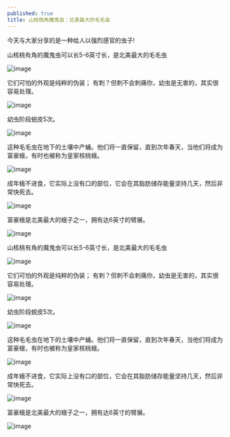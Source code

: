 ```yaml
---
published: true
title: 山核桃角魔鬼虫：北美最大的毛毛虫
---
```


今天与大家分享的是一种给人以强烈感官的虫子!

 山核桃有角的魔鬼虫可以长5-6英寸长，是北美最大的毛毛虫 

![image](http://file.kanxinqi.com/image/2015/0831/1441003776.jpg)

 它们可怕的外观是纯粹的伪装； 有刺？但刺不会刺痛你，幼虫是无害的，其实很容易处理。 

![image](http://file.kanxinqi.com/image/2015/0831/1441003777.jpg)

 幼虫阶段蜕皮5次。 

![image](http://file.kanxinqi.com/image/2015/0831/1441003778.jpg)

 这种毛毛虫在地下的土壤中产蛹。他们将一直保留，直到次年春天，当他们将成为富豪蛾，有时也被称为皇家核桃蛾。 

![image](http://file.kanxinqi.com/image/2015/0831/1441003779.jpg)

 成年蛾不进食，它实际上没有口的部位，它会在其脂肪储存能量坚持几天，然后非常快死去。 

![image](http://file.kanxinqi.com/image/2015/0831/1441003780.jpg)

 富豪蛾是北美最大的蛾子之一，拥有达6英寸的臂展。 

![image](http://file.kanxinqi.com/image/2015/0831/1441003781.jpg)

 山核桃有角的魔鬼虫可以长5-6英寸长，是北美最大的毛毛虫 

![image](http://file.kanxinqi.com/image/2015/0831/1441003776.jpg)

 它们可怕的外观是纯粹的伪装； 有刺？但刺不会刺痛你，幼虫是无害的，其实很容易处理。 

![image](http://file.kanxinqi.com/image/2015/0831/1441003777.jpg)

 幼虫阶段蜕皮5次。 

![image](http://file.kanxinqi.com/image/2015/0831/1441003778.jpg)

 这种毛毛虫在地下的土壤中产蛹。他们将一直保留，直到次年春天，当他们将成为富豪蛾，有时也被称为皇家核桃蛾。 

![image](http://file.kanxinqi.com/image/2015/0831/1441003779.jpg)

 成年蛾不进食，它实际上没有口的部位，它会在其脂肪储存能量坚持几天，然后非常快死去。 

![image](http://file.kanxinqi.com/image/2015/0831/1441003780.jpg)

 富豪蛾是北美最大的蛾子之一，拥有达6英寸的臂展。 

![image](http://file.kanxinqi.com/image/2015/0831/1441003781.jpg)
